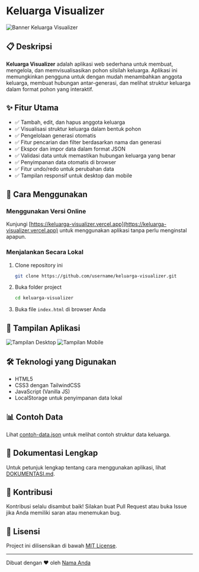 # Keluarga Visualizer

![Banner Keluarga Visualizer](https://via.placeholder.com/800x200?text=Keluarga+Visualizer)

## 📋 Deskripsi

**Keluarga Visualizer** adalah aplikasi web sederhana untuk membuat, mengelola, dan memvisualisasikan pohon silsilah keluarga. Aplikasi ini memungkinkan pengguna untuk dengan mudah menambahkan anggota keluarga, membuat hubungan antar-generasi, dan melihat struktur keluarga dalam format pohon yang interaktif.

## ✨ Fitur Utama

- ✅ Tambah, edit, dan hapus anggota keluarga
- ✅ Visualisasi struktur keluarga dalam bentuk pohon
- ✅ Pengelolaan generasi otomatis
- ✅ Fitur pencarian dan filter berdasarkan nama dan generasi
- ✅ Ekspor dan impor data dalam format JSON
- ✅ Validasi data untuk memastikan hubungan keluarga yang benar
- ✅ Penyimpanan data otomatis di browser
- ✅ Fitur undo/redo untuk perubahan data
- ✅ Tampilan responsif untuk desktop dan mobile

## 🚀 Cara Menggunakan

### Menggunakan Versi Online

Kunjungi [https://keluarga-visualizer.vercel.app](https://keluarga-visualizer.vercel.app) untuk menggunakan aplikasi tanpa perlu menginstal apapun.

### Menjalankan Secara Lokal

1. Clone repository ini
   ```bash
   git clone https://github.com/username/keluarga-visualizer.git
   ```

2. Buka folder project
   ```bash
   cd keluarga-visualizer
   ```

3. Buka file `index.html` di browser Anda

## 📱 Tampilan Aplikasi

![Tampilan Desktop](https://via.placeholder.com/800x450?text=Tampilan+Desktop)
![Tampilan Mobile](https://via.placeholder.com/400x700?text=Tampilan+Mobile)

## 🛠️ Teknologi yang Digunakan

- HTML5
- CSS3 dengan TailwindCSS
- JavaScript (Vanilla JS)
- LocalStorage untuk penyimpanan data lokal

## 📊 Contoh Data

Lihat [contoh-data.json](./contoh-data.json) untuk melihat contoh struktur data keluarga.

## 📖 Dokumentasi Lengkap

Untuk petunjuk lengkap tentang cara menggunakan aplikasi, lihat [DOKUMENTASI.md](./DOKUMENTASI.md).

## 🤝 Kontribusi

Kontribusi selalu disambut baik! Silakan buat Pull Request atau buka Issue jika Anda memiliki saran atau menemukan bug.

## 📄 Lisensi

Project ini dilisensikan di bawah [MIT License](./LICENSE).

---

Dibuat dengan ❤️ oleh [Nama Anda](https://github.com/username)
